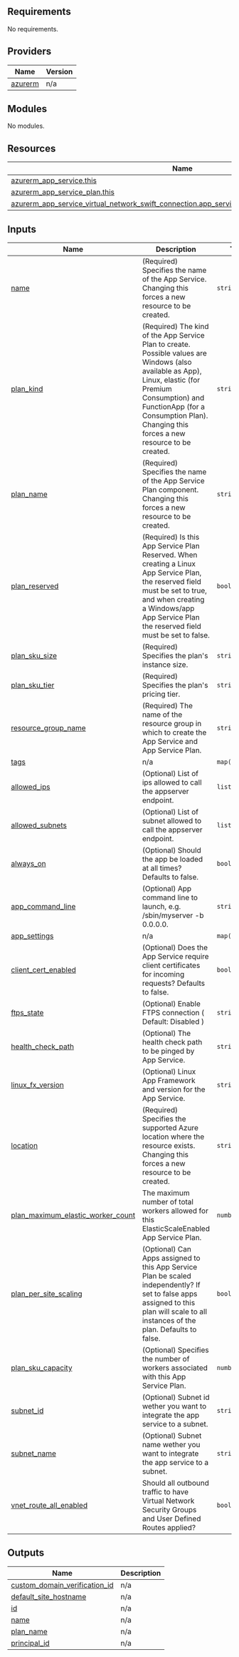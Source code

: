 ## Requirements

No requirements.

## Providers

| Name | Version |
|------|---------|
| <a name="provider_azurerm"></a> [azurerm](#provider\_azurerm) | n/a |

## Modules

No modules.

## Resources

| Name | Type |
|------|------|
| [azurerm_app_service.this](https://registry.terraform.io/providers/hashicorp/azurerm/latest/docs/resources/app_service) | resource |
| [azurerm_app_service_plan.this](https://registry.terraform.io/providers/hashicorp/azurerm/latest/docs/resources/app_service_plan) | resource |
| [azurerm_app_service_virtual_network_swift_connection.app_service_virtual_network_swift_connection](https://registry.terraform.io/providers/hashicorp/azurerm/latest/docs/resources/app_service_virtual_network_swift_connection) | resource |

## Inputs

| Name | Description | Type | Default | Required |
|------|-------------|------|---------|:--------:|
| <a name="input_name"></a> [name](#input\_name) | (Required) Specifies the name of the App Service. Changing this forces a new resource to be created. | `string` | n/a | yes |
| <a name="input_plan_kind"></a> [plan\_kind](#input\_plan\_kind) | (Required) The kind of the App Service Plan to create. Possible values are Windows (also available as App), Linux, elastic (for Premium Consumption) and FunctionApp (for a Consumption Plan). Changing this forces a new resource to be created. | `string` | n/a | yes |
| <a name="input_plan_name"></a> [plan\_name](#input\_plan\_name) | (Required) Specifies the name of the App Service Plan component. Changing this forces a new resource to be created. | `string` | n/a | yes |
| <a name="input_plan_reserved"></a> [plan\_reserved](#input\_plan\_reserved) | (Required) Is this App Service Plan Reserved. When creating a Linux App Service Plan, the reserved field must be set to true, and when creating a Windows/app App Service Plan the reserved field must be set to false. | `bool` | n/a | yes |
| <a name="input_plan_sku_size"></a> [plan\_sku\_size](#input\_plan\_sku\_size) | (Required) Specifies the plan's instance size. | `string` | n/a | yes |
| <a name="input_plan_sku_tier"></a> [plan\_sku\_tier](#input\_plan\_sku\_tier) | (Required) Specifies the plan's pricing tier. | `string` | n/a | yes |
| <a name="input_resource_group_name"></a> [resource\_group\_name](#input\_resource\_group\_name) | (Required) The name of the resource group in which to create the App Service and App Service Plan. | `string` | n/a | yes |
| <a name="input_tags"></a> [tags](#input\_tags) | n/a | `map(any)` | n/a | yes |
| <a name="input_allowed_ips"></a> [allowed\_ips](#input\_allowed\_ips) | (Optional) List of ips allowed to call the appserver endpoint. | `list(string)` | `[]` | no |
| <a name="input_allowed_subnets"></a> [allowed\_subnets](#input\_allowed\_subnets) | (Optional) List of subnet allowed to call the appserver endpoint. | `list(string)` | `[]` | no |
| <a name="input_always_on"></a> [always\_on](#input\_always\_on) | (Optional) Should the app be loaded at all times? Defaults to false. | `bool` | `false` | no |
| <a name="input_app_command_line"></a> [app\_command\_line](#input\_app\_command\_line) | (Optional) App command line to launch, e.g. /sbin/myserver -b 0.0.0.0. | `string` | `null` | no |
| <a name="input_app_settings"></a> [app\_settings](#input\_app\_settings) | n/a | `map(string)` | `{}` | no |
| <a name="input_client_cert_enabled"></a> [client\_cert\_enabled](#input\_client\_cert\_enabled) | (Optional) Does the App Service require client certificates for incoming requests? Defaults to false. | `bool` | `false` | no |
| <a name="input_ftps_state"></a> [ftps\_state](#input\_ftps\_state) | (Optional) Enable FTPS connection ( Default: Disabled ) | `string` | `"Disabled"` | no |
| <a name="input_health_check_path"></a> [health\_check\_path](#input\_health\_check\_path) | (Optional) The health check path to be pinged by App Service. | `string` | `null` | no |
| <a name="input_linux_fx_version"></a> [linux\_fx\_version](#input\_linux\_fx\_version) | (Optional) Linux App Framework and version for the App Service. | `string` | `null` | no |
| <a name="input_location"></a> [location](#input\_location) | (Required) Specifies the supported Azure location where the resource exists. Changing this forces a new resource to be created. | `string` | `"westeurope"` | no |
| <a name="input_plan_maximum_elastic_worker_count"></a> [plan\_maximum\_elastic\_worker\_count](#input\_plan\_maximum\_elastic\_worker\_count) | The maximum number of total workers allowed for this ElasticScaleEnabled App Service Plan. | `number` | `null` | no |
| <a name="input_plan_per_site_scaling"></a> [plan\_per\_site\_scaling](#input\_plan\_per\_site\_scaling) | (Optional) Can Apps assigned to this App Service Plan be scaled independently? If set to false apps assigned to this plan will scale to all instances of the plan. Defaults to false. | `bool` | `false` | no |
| <a name="input_plan_sku_capacity"></a> [plan\_sku\_capacity](#input\_plan\_sku\_capacity) | (Optional) Specifies the number of workers associated with this App Service Plan. | `number` | `1` | no |
| <a name="input_subnet_id"></a> [subnet\_id](#input\_subnet\_id) | (Optional) Subnet id wether you want to integrate the app service to a subnet. | `string` | `null` | no |
| <a name="input_subnet_name"></a> [subnet\_name](#input\_subnet\_name) | (Optional) Subnet name wether you want to integrate the app service to a subnet. | `string` | `null` | no |
| <a name="input_vnet_route_all_enabled"></a> [vnet\_route\_all\_enabled](#input\_vnet\_route\_all\_enabled) | Should all outbound traffic to have Virtual Network Security Groups and User Defined Routes applied? | `bool` | `true` | no |

## Outputs

| Name | Description |
|------|-------------|
| <a name="output_custom_domain_verification_id"></a> [custom\_domain\_verification\_id](#output\_custom\_domain\_verification\_id) | n/a |
| <a name="output_default_site_hostname"></a> [default\_site\_hostname](#output\_default\_site\_hostname) | n/a |
| <a name="output_id"></a> [id](#output\_id) | n/a |
| <a name="output_name"></a> [name](#output\_name) | n/a |
| <a name="output_plan_name"></a> [plan\_name](#output\_plan\_name) | n/a |
| <a name="output_principal_id"></a> [principal\_id](#output\_principal\_id) | n/a |

